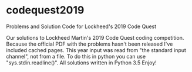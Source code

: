# codequest2019
Problems and Solution Code for Lockheed's 2019 Code Quest

Our solutions to Lockheed Martin's 2019 Code Quest coding competition. Because the official PDF with the problems hasn't been released I've included cached pages. This year input was read from "the standard input channel", not from a file. To do this in python you can use "sys.stdin.readline()".
All solutions written in Python 3.5
Enjoy!
